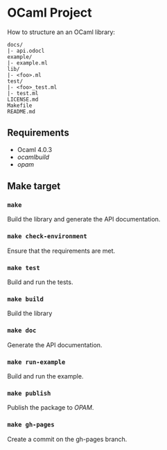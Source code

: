 # OCaml Project

How to structure an an OCaml library:

```text
docs/
|- api.odocl
example/
|- example.ml
lib/
|- <foo>.ml
test/
|- <foo>_test.ml
|- test.ml
LICENSE.md
Makefile
README.md
```

## Requirements

- Ocaml 4.0.3
- _ocamlbuild_
- _opam_

## Make target

### `make`

Build the library and generate the API documentation.

### `make check-environment`

Ensure that the requirements are met.

### `make test`

Build and run the tests.

### `make build`

Build the library

### `make doc`

Generate the API documentation.

### `make run-example`

Build and run the example.

### `make publish`

Publish the package to _OPAM_.

### `make gh-pages`

Create a commit on the gh-pages branch.
